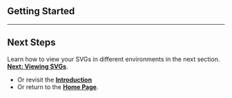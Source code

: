 ## Getting Started


---

## **Next Steps**

Learn how to view your SVGs in different environments in the next section.
**[Next: Viewing SVGs](./3viewing-svg.md)**.

- Or revisit the **[Introduction](./1introduction.md)**
- Or return to the **[Home Page](./README.md)**.